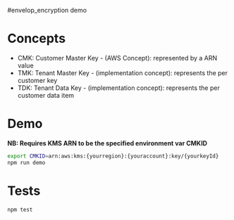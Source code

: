 #envelop_encryption demo

# Concepts
* CMK: Customer Master Key - (AWS Concept): represented by a ARN value
* TMK: Tenant Master Key - (implementation concept): represents the per customer key
* TDK: Tenant Data Key - (implementation concept):  represents the per customer data item


# Demo
**NB: Requires KMS ARN to be the specified  environment var CMKID**

```bash
export CMKID=arn:aws:kms:{yourregion}:{youraccount}:key/{yourkeyId}
npm run demo
``` 
# Tests
```bash
npm test
``` 